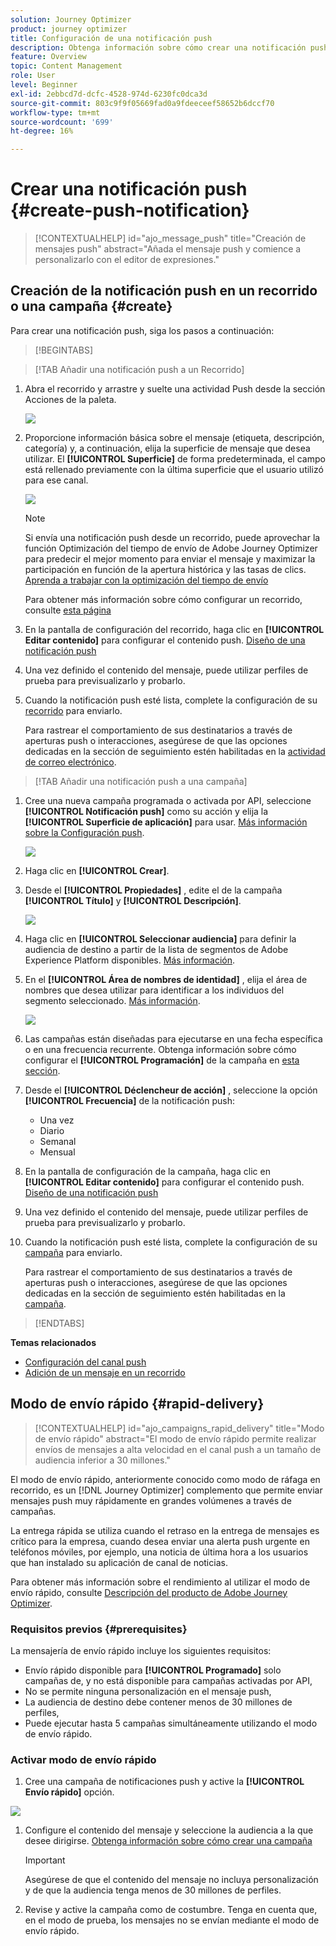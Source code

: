 ```yaml
---
solution: Journey Optimizer
product: journey optimizer
title: Configuración de una notificación push
description: Obtenga información sobre cómo crear una notificación push en Journey Optimizer
feature: Overview
topic: Content Management
role: User
level: Beginner
exl-id: 2ebbcd7d-dcfc-4528-974d-6230fc0dca3d
source-git-commit: 803c9f9f05669fad0a9fdeeceef58652b6dccf70
workflow-type: tm+mt
source-wordcount: '699'
ht-degree: 16%

---
```


# Crear una notificación push {#create-push-notification}

>[!CONTEXTUALHELP]
>id="ajo_message_push"
>title="Creación de mensajes push"
>abstract="Añada el mensaje push y comience a personalizarlo con el editor de expresiones."

## Creación de la notificación push en un recorrido o una campaña {#create}

Para crear una notificación push, siga los pasos a continuación:

>[!BEGINTABS]

>[!TAB Añadir una notificación push a un Recorrido]

1. Abra el recorrido y arrastre y suelte una actividad Push desde la sección Acciones de la paleta.

   ![](assets/push_create_1.png)

1. Proporcione información básica sobre el mensaje (etiqueta, descripción, categoría) y, a continuación, elija la superficie de mensaje que desea utilizar. El **[!UICONTROL Superficie]** de forma predeterminada, el campo está rellenado previamente con la última superficie que el usuario utilizó para ese canal.

   ![](assets/push_create_2.png)

   >[!NOTE]
   >
   >Si envía una notificación push desde un recorrido, puede aprovechar la función Optimización del tiempo de envío de Adobe Journey Optimizer para predecir el mejor momento para enviar el mensaje y maximizar la participación en función de la apertura histórica y las tasas de clics. [Aprenda a trabajar con la optimización del tiempo de envío](../building-journeys/journeys-message.md#send-time-optimization)

   Para obtener más información sobre cómo configurar un recorrido, consulte [esta página](../building-journeys/journey-gs.md)

1. En la pantalla de configuración del recorrido, haga clic en **[!UICONTROL Editar contenido]** para configurar el contenido push. [Diseño de una notificación push](design-push.md)

1. Una vez definido el contenido del mensaje, puede utilizar perfiles de prueba para previsualizarlo y probarlo.

1. Cuando la notificación push esté lista, complete la configuración de su [recorrido](../building-journeys/journey-gs.md) para enviarlo.

   Para rastrear el comportamiento de sus destinatarios a través de aperturas push o interacciones, asegúrese de que las opciones dedicadas en la sección de seguimiento estén habilitadas en la [actividad de correo electrónico](../building-journeys/journeys-message.md).

>[!TAB Añadir una notificación push a una campaña]

1. Cree una nueva campaña programada o activada por API, seleccione **[!UICONTROL Notificación push]** como su acción y elija la **[!UICONTROL Superficie de aplicación]** para usar. [Más información sobre la Configuración push](push-configuration.md).

   ![](assets/push_create_3.png)

1. Haga clic en **[!UICONTROL Crear]**.

1. Desde el **[!UICONTROL Propiedades]** , edite el de la campaña **[!UICONTROL Título]** y **[!UICONTROL Descripción]**.

   ![](assets/push_create_4.png)

1. Haga clic en **[!UICONTROL Seleccionar audiencia]** para definir la audiencia de destino a partir de la lista de segmentos de Adobe Experience Platform disponibles. [Más información](../segment/about-segments.md).

1. En el **[!UICONTROL Área de nombres de identidad]** , elija el área de nombres que desea utilizar para identificar a los individuos del segmento seleccionado. [Más información](../event/about-creating.md#select-the-namespace).

   ![](assets/push_create_5.png)

1. Las campañas están diseñadas para ejecutarse en una fecha específica o en una frecuencia recurrente. Obtenga información sobre cómo configurar el **[!UICONTROL Programación]** de la campaña en [esta sección](../campaigns/create-campaign.md#schedule).

1. Desde el **[!UICONTROL Déclencheur de acción]** , seleccione la opción **[!UICONTROL Frecuencia]** de la notificación push:

   * Una vez
   * Diario
   * Semanal
   * Mensual

1. En la pantalla de configuración de la campaña, haga clic en **[!UICONTROL Editar contenido]** para configurar el contenido push. [Diseño de una notificación push](design-push.md)

1. Una vez definido el contenido del mensaje, puede utilizar perfiles de prueba para previsualizarlo y probarlo.

1. Cuando la notificación push esté lista, complete la configuración de su [campaña](../campaigns/create-campaign.md) para enviarlo.

   Para rastrear el comportamiento de sus destinatarios a través de aperturas push o interacciones, asegúrese de que las opciones dedicadas en la sección de seguimiento estén habilitadas en la [campaña](../campaigns/create-campaign.md).

>[!ENDTABS]

**Temas relacionados**

* [Configuración del canal push](push-gs.md)
* [Adición de un mensaje en un recorrido](../building-journeys/journeys-message.md)

## Modo de envío rápido {#rapid-delivery}

>[!CONTEXTUALHELP]
>id="ajo_campaigns_rapid_delivery"
>title="Modo de envío rápido"
>abstract="El modo de envío rápido permite realizar envíos de mensajes a alta velocidad en el canal push a un tamaño de audiencia inferior a 30 millones."

El modo de envío rápido, anteriormente conocido como modo de ráfaga en recorrido, es un [!DNL Journey Optimizer] complemento que permite enviar mensajes push muy rápidamente en grandes volúmenes a través de campañas.

La entrega rápida se utiliza cuando el retraso en la entrega de mensajes es crítico para la empresa, cuando desea enviar una alerta push urgente en teléfonos móviles, por ejemplo, una noticia de última hora a los usuarios que han instalado su aplicación de canal de noticias.

Para obtener más información sobre el rendimiento al utilizar el modo de envío rápido, consulte [Descripción del producto de Adobe Journey Optimizer](https://helpx.adobe.com/es/legal/product-descriptions/adobe-journey-optimizer.html).

### Requisitos previos {#prerequisites}

La mensajería de envío rápido incluye los siguientes requisitos:

* Envío rápido disponible para **[!UICONTROL Programado]** solo campañas de, y no está disponible para campañas activadas por API,
* No se permite ninguna personalización en el mensaje push,
* La audiencia de destino debe contener menos de 30 millones de perfiles,
* Puede ejecutar hasta 5 campañas simultáneamente utilizando el modo de envío rápido.

### Activar modo de envío rápido

1. Cree una campaña de notificaciones push y active la **[!UICONTROL Envío rápido]** opción.

![](assets/create-campaign-burst.png)

1. Configure el contenido del mensaje y seleccione la audiencia a la que desee dirigirse. [Obtenga información sobre cómo crear una campaña](#create)

   >[!IMPORTANT]
   >
   >Asegúrese de que el contenido del mensaje no incluya personalización y de que la audiencia tenga menos de 30 millones de perfiles.

1. Revise y active la campaña como de costumbre. Tenga en cuenta que, en el modo de prueba, los mensajes no se envían mediante el modo de envío rápido.